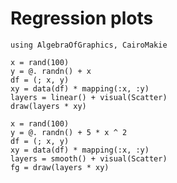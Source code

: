 # Regression plots

````@example regression_plots
using AlgebraOfGraphics, CairoMakie

x = rand(100)
y = @. randn() + x
df = (; x, y)
xy = data(df) * mapping(:x, :y)
layers = linear() + visual(Scatter)
draw(layers * xy)
````

````@example regression_plots
x = rand(100)
y = @. randn() + 5 * x ^ 2
df = (; x, y)
xy = data(df) * mapping(:x, :y)
layers = smooth() + visual(Scatter)
fg = draw(layers * xy)
````



